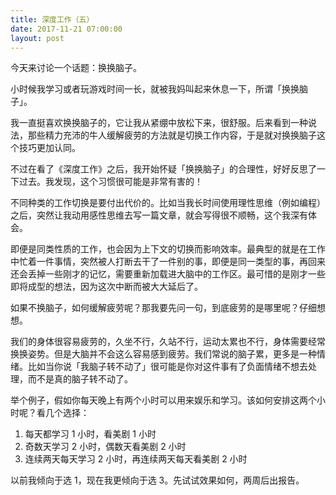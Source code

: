 ```yaml
---
title: 深度工作（五）
date: 2017-11-21 07:00:00
layout: post
---
```


今天来讨论一个话题：换换脑子。

小时候我学习或者玩游戏时间一长，就被我妈叫起来休息一下，所谓「换换脑子」。

我一直挺喜欢换换脑子的，它让我从紧绷中放松下来，很舒服。后来看到一种说法，那些精力充沛的牛人缓解疲劳的方法就是切换工作内容，于是就对换换脑子这个技巧更加认同。

不过在看了《深度工作》之后，我开始怀疑「换换脑子」的合理性，好好反思了一下过去。我发现，这个习惯很可能是非常有害的！

不同种类的工作切换是要付出代价的。比如当我长时间使用理性思维（例如编程）之后，突然让我动用感性思维去写一篇文章，就会写得很不顺畅，这个我深有体会。

即便是同类性质的工作，也会因为上下文的切换而影响效率。最典型的就是在工作中忙着一件事情，突然被人打断去干了一件别的事，即便是同一类型的事，再回来还会丢掉一些刚才的记忆，需要重新加载进大脑中的工作区。最可惜的是刚才一些即将成型的想法，因为这次中断而被大大延后了。

如果不换脑子，如何缓解疲劳呢？那我要先问一句，到底疲劳的是哪里呢？仔细想想。

我们的身体很容易疲劳的，久坐不行，久站不行，运动太累也不行，身体需要经常换换姿势。但是大脑并不会这么容易感到疲劳。我们常说的脑子累，更多是一种情绪。比如当你说「我脑子转不动了」很可能是你对这件事有了负面情绪不想去处理，而不是真的脑子转不动了。

举个例子，假如你每天晚上有两个小时可以用来娱乐和学习。该如何安排这两个小时呢？看几个选择：

1. 每天都学习 1 小时，看美剧 1 小时
2. 奇数天学习 2 小时，偶数天看美剧 2 小时
3. 连续两天每天学习 2 小时，再连续两天每天看美剧 2 小时

以前我倾向于选 1，现在我更倾向于选 3。先试试效果如何，两周后出报告。
